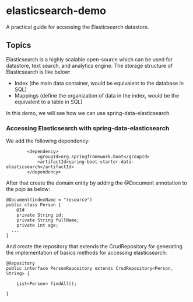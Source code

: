 # elasticsearch-demo

A practical guide for accessing the Elasticsearch datastore.

## Topics

Elasticsearch is a highly scalable open-source which can be used for datastore, text search, and analytics engine. The storage structure of Elasticsearch is like below:

- Index (the main data container, would be equivalent to the database in SQL)
- Mappings (define the organization of data in the index, would be the equivalent to a table in SQL)

In this demo, we will see how we can use spring-data-elasticsearch.

### Accessing Elasticsearch with spring-data-elasticsearch

We add the following dependency:

```
		<dependency>
			<groupId>org.springframework.boot</groupId>
			<artifactId>spring-boot-starter-data-elasticsearch</artifactId>
		</dependency>
```

After that create the domain entity by adding the @Document annotation to the pojo as below:

```
@Document(indexName = "resource")
public class Person {
	@Id
	private String id;
	private String fullName;
	private int age;
  ...
}
```

And create the repository that extends the CrudRepository for generating the implementation of basics methods for accessing elasticsearch:

```
@Repository
public interface PersonRepository extends CrudRepository<Person, String> {
	
	List<Person> findAll();

}
```
